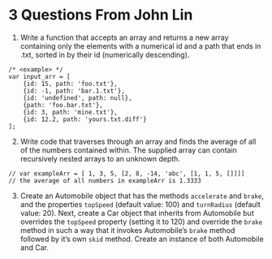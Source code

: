 # 3 Questions From John Lin

1. Write a function that accepts an array and returns a new array containing only the elements with a numerical id and a path that ends in .txt, sorted in by their id (numerically descending).

```
/* <example> */
var input_arr = [
	{id: 15, path: 'foo.txt'},
	{id: -1, path: 'bar.1.txt'},
	{id: 'undefined', path: null},
	{path: 'foo.bar.txt'},
	{id: 3, path: 'mine.txt'},
	{id: 12.2, path: 'yours.txt.diff'}
];
```

2. Write code that traverses through an array and finds the average of all of the numbers contained within. The supplied array can contain recursively nested arrays to an unknown depth.

```
// var exampleArr = [ 1, 3, 5, [2, 8, -14, 'abc', [1, 1, 5, []]]]
// the average of all numbers in exampleArr is 1.3333
```

3. Create an Automobile object that has the methods `accelerate` and `brake`, and the properties `topSpeed` (default value: 100) and `turnRadius` (default value: 20). Next, create a Car object that inherits from Automobile but overrides the `topSpeed` property (setting it to 120) and override the `brake` method in such a way that it invokes Automobile’s `brake` method followed by it’s own `skid` method. Create an instance of both Automobile and Car.
